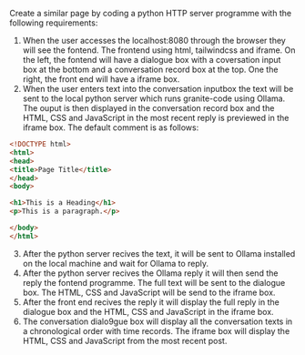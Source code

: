 Create a similar page by coding a python HTTP server programme with the following requirements:
1. When the user accesses the localhost:8080 through the browser they will see the fontend. The frontend using html, tailwindcss and iframe. On the left, the fontend will have a dialogue box with a coversation input box at the bottom and a conversation record box at the top. One the right, the front end will have a iframe box.
2. When the user enters text into the conversation inputbox the text will be sent to the local python server which runs granite-code using Ollama. The ouput is then displayed in the conversation record box and the HTML, CSS and JavaScript in the most recent reply is previewed in the iframe box. The default comment is as follows:
```HTML
<!DOCTYPE html>
<html>
<head>
<title>Page Title</title>
</head>
<body>

<h1>This is a Heading</h1>
<p>This is a paragraph.</p>

</body>
</html>
```

3. After the python server recives the text, it will be sent to Ollama installed on the local machine and wait for Ollama to reply.
4. After the python server recives the Ollama reply it will then send the reply the fontend programme. The full text will be sent to the dialogue box. The HTML, CSS and JavaScript will be send to the iframe box.
5. After the front end recives the reply it will display the full reply in the dialogue box and the HTML, CSS and JavaScript in the iframe box.
6. The conversation dialo9gue box will display all the conversation texts in a chronological order with time records. The iframe box will display the HTML, CSS and JavaScript from the most recent post.




